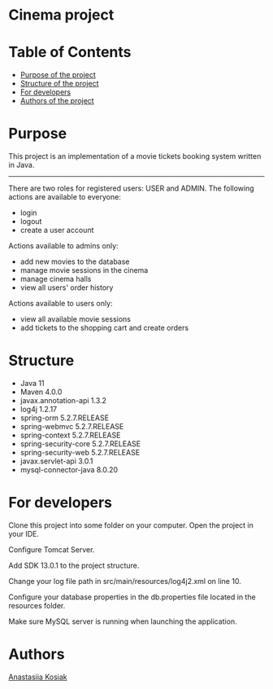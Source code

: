 # Cinema project
# Table of Contents
* [Purpose of the project](#purpose)
* [Structure of the project](#structure)
* [For developers](#for-developers)
* [Authors of the project](#authors)
<a name="purpose"></a>
# Purpose
This project is an implementation of a movie tickets booking system written in Java.
***
There are two roles for registered users: USER and ADMIN.
The following actions are available to everyone:
* login
* logout
* create a user account

Actions available to admins only:
* add new movies to the database
* manage movie sessions in the cinema
* manage cinema halls
* view all users' order history

Actions available to users only:
* view all available movie sessions
* add tickets to the shopping cart and create orders

<a name="stucture"></a>
# Structure
* Java 11
* Maven 4.0.0
* javax.annotation-api 1.3.2
* log4j 1.2.17
* spring-orm 5.2.7.RELEASE
* spring-webmvc 5.2.7.RELEASE
* spring-context 5.2.7.RELEASE
* spring-security-core 5.2.7.RELEASE
* spring-security-web 5.2.7.RELEASE
* javax.servlet-api 3.0.1
* mysql-connector-java 8.0.20
<a name="for-developers"></a>
# For developers
Clone this project into some folder on your computer.
Open the project in your IDE.

Configure Tomcat Server.

Add SDK 13.0.1 to the project structure.

Change your log file path in src/main/resources/log4j2.xml on line 10.

Configure your database properties in the db.properties file located in the resources folder.

Make sure MySQL server is running when launching the application.

<a name="authors"></a>
# Authors
[Anastasiia Kosiak](https://github.com/AnastasiiaKosiak)


